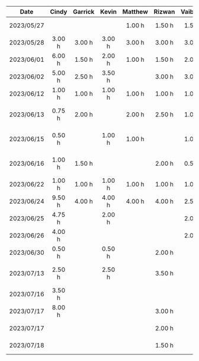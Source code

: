 |    Date    | Cindy  | Garrick | Kevin  | Matthew | Rizwan | Vaibhav |           Task            |
| :--------: | :----: | :-----: | :----: | :-----: | :----: | :-----: | :-----------------------: |
| 2023/05/27 |        |         |        | 1.00 h  | 1.50 h |  1.50h  |    Brainstorming Ideas    |
| 2023/05/28 | 3.00 h | 3.00 h  | 3.00 h | 3.00 h  | 3.00 h |  3.00h  |     Demo Presentation     |
| 2023/06/01 | 6.00 h | 1.50 h  | 2.00 h | 1.00 h  | 1.50 h |  2.00h  |   D1: Project Proposal    |
| 2023/06/02 | 5.00 h | 2.50 h  | 3.50 h |         | 3.00 h |  3.00h  |   D1: Project Proposal    |
| 2023/06/12 | 1.00 h | 1.00 h  | 1.00 h | 1.00 h  | 1.00 h |  1.00h  |   Architectural Diagram   |
| 2023/06/13 | 0.75 h | 2.00 h  |        | 2.00 h  | 2.50 h |  1.00h  | D2: Buddy Team Evaluation |
| 2023/06/15 | 0.50 h |         | 1.00 h | 1.00 h  |        |  1.00h  | D2: Buddy Team Evaluation |
| 2023/06/16 | 1.00 h | 1.50 h  |        |         | 2.00 h |  0.50h  | D2: Buddy Team Evaluation |
| 2023/06/22 | 1.00 h | 1.00 h  | 1.00 h | 1.00 h  | 1.00 h |  1.00h  | D3: Prototype Demo (Plan) |
| 2023/06/24 | 9.50 h | 4.00 h  | 4.00 h | 4.00 h  | 4.00 h |  2.50h  |    D3: Prototype Demo     |
| 2023/06/25 | 4.75 h |         | 2.00 h |         |        |  2.00h  |    D3: Prototype Demo     |
| 2023/06/26 | 4.00 h |         |        |         |        |  2.00h  |   Implementing Features   |
| 2023/06/30 | 0.50 h |         | 0.50 h |         | 2.00 h |         |  D3: Prototype Demo Doc   |
| 2023/07/13 | 2.50 h |         | 2.50 h |         | 3.50 h |         | D4: Architectural Styles  |
| 2023/07/16 | 3.50 h |         |        |         |        |         |   Implementing Features   |
| 2023/07/17 | 8.00 h |         |        |         | 3.00 h |         |   Implementing Features   |
| 2023/07/17 |        |         |        |         | 2.00 h |         |    D5: Design Patterns    |
| 2023/07/18 |        |         |        |         | 1.50 h |         |   Implementing Features   |